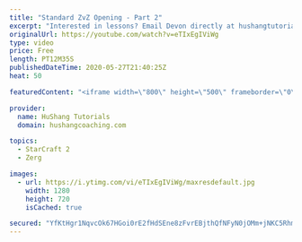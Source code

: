 ```yaml
---
title: "Standard ZvZ Opening - Part 2"
excerpt: "Interested in lessons? Email Devon directly at hushangtutorials@outlook.com ------------------------------------------------------------------------------------------------------- Want to support HuShang Tutorials directly? Patreon is a website where you can contribute a monthly donation that will help"
originalUrl: https://youtube.com/watch?v=eTIxEgIViWg
type: video
price: Free
length: PT12M35S
publishedDateTime: 2020-05-27T21:40:25Z
heat: 50

featuredContent: "<iframe width=\"800\" height=\"500\" frameborder=\"0\" src=\"https://www.youtube.com/embed/eTIxEgIViWg\" allow=\"accelerometer; autoplay; encrypted-media; gyroscope; picture-in-picture\" allowfullscreen></iframe>"

provider:
  name: HuShang Tutorials
  domain: hushangcoaching.com

topics:
  - StarCraft 2
  - Zerg

images:
  - url: https://i.ytimg.com/vi/eTIxEgIViWg/maxresdefault.jpg
    width: 1280
    height: 720
    isCached: true

secured: "YfKtHgr1NqvcOk67HGoi0rE2fHdSEne8zFvrEBjthQfNFyN0jOMm+jNKC5Rhmjwc3QAtWXIebW2z4HSj6qi8DtWmbtlPy2Eo3+GrVPU3DVAcEYoVVhFRShF7xHzx+EiFODKxDK7JRCEGY0QPkUh95loGgeLtstJtr3VSXxc2P2U7V8IvDyi4jBjKjGRijYHMk6D5IPoVrhzWUr1HRKJpp+GWehWgfaqe5b8jcDM2q8y8R7RYSf62FhaLTTkNwmjHVgaMV2Ir374v6ThCK0i40nDAMFxyQGXsEGy4Haa9xZKuViW1hLE4+/RJbSBHQDLBPRlds0DzBRZglfYj8+9UbaIVptl3sJdn2U572vLeC+XoTnTZxm/9PKl3IIoGAT0y7QdNHWrtnMThaT/db6pusg6mBLVIH6O9xZL8+Ky/fx4=;OpYrd2BTXWDBFLRfjpvjZg=="
---
```


